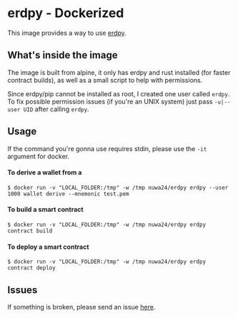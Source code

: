 # erdpy - Dockerized

This image provides a way to use [erdpy](https://github.com/ElrondNetwork/elrond-sdk-erdpy).

## What's inside the image

The image is built from alpine, it only has erdpy and rust installed (for faster contract builds), as well as a small script to help with permissions.

Since erdpy/pip cannot be installed as root, I created one user called `erdpy`. To fix possible permission issues (if you're an UNIX system) just pass `-u|--user UID` after calling `erdpy`.

## Usage

If the command you're gonna use requires stdin, please use the `-it` argument for docker.

#### To derive a wallet from a 
`$ docker run -v "LOCAL_FOLDER:/tmp" -w /tmp nuwa24/erdpy erdpy --user 1000 wallet derive --mnemonic test.pem`

#### To build a smart contract

`$ docker run -v "LOCAL_FOLDER:/tmp" -w /tmp nuwa24/erdpy erdpy contract build`

#### To deploy a smart contract

`$ docker run -v "LOCAL_FOLDER:/tmp" -w /tmp nuwa24/erdpy erdpy contract deploy`

## Issues

If something is broken, please send an issue [here](https://github.com/nu-wa/erdpy-docker).

